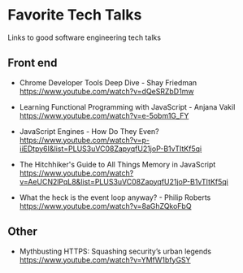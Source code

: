 # Favorite Tech Talks
Links to good software engineering tech talks

## Front end
- Chrome Developer Tools Deep Dive - Shay Friedman<br>
https://www.youtube.com/watch?v=dQeSRZbD1mw

- Learning Functional Programming with JavaScript - Anjana Vakil<br>
https://www.youtube.com/watch?v=e-5obm1G_FY

- JavaScript Engines - How Do They Even?<br>
https://www.youtube.com/watch?v=p-iiEDtpy6I&list=PLUS3uVC08ZapyqfU21joP-B1vTItKf5qi

- The Hitchhiker's Guide to All Things Memory in JavaScript<br>
https://www.youtube.com/watch?v=AeUCN2lPqL8&list=PLUS3uVC08ZapyqfU21joP-B1vTItKf5qi

- What the heck is the event loop anyway? - Philip Roberts<br>
https://www.youtube.com/watch?v=8aGhZQkoFbQ

## Other

- Mythbusting HTTPS: Squashing security’s urban legends<br>
https://www.youtube.com/watch?v=YMfW1bfyGSY



